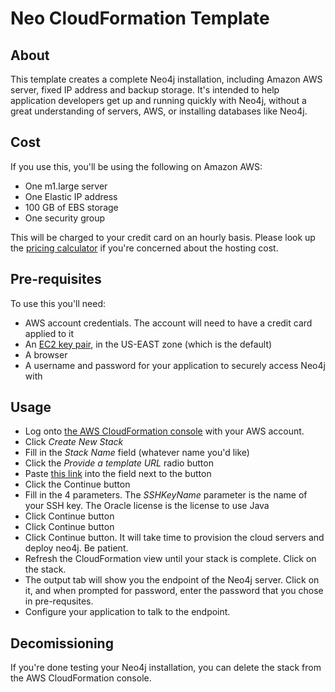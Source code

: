 Neo CloudFormation Template
===========================

About
-----

This template creates a complete Neo4j installation, including Amazon AWS server, fixed IP address and backup storage.
It's intended to help application developers get up and running quickly with Neo4j, without a great understanding of
servers, AWS, or installing databases like Neo4j.

Cost
----

If you use this, you'll be using the following on Amazon AWS:

* One m1.large server
* One Elastic IP address
* 100 GB of EBS storage
* One security group

This will be charged to your credit card on an hourly basis. Please look up the
[pricing calculator](http://calculator.s3.amazonaws.com/calc5.html) if you're concerned about the hosting cost.

Pre-requisites
--------------

To use this you'll need:

* AWS account credentials. The account will need to have a credit card applied to it
* An [EC2 key pair](/neo4j-contrib/neo4j-puppet/blob/master/README.EC2_KEY.md), in the US-EAST zone (which is the default)
* A browser
* A username and password for your application to securely access Neo4j with

Usage
-----

* Log onto [the AWS CloudFormation console](https://console.aws.amazon.com/cloudformation/home?region=us-east-1) with your AWS account.
* Click _Create New Stack_
* Fill in the _Stack Name_ field (whatever name you'd like)
* Click the _Provide a template URL_ radio button
* Paste [this link](https://cloudformation.neo4j.org.s3.amazonaws.com/cf_template.json) into the field next to the button
* Click the Continue button
* Fill in the 4 parameters.  The _SSHKeyName_ parameter is the name of your SSH key.  The Oracle license is the license to use Java
* Click Continue button
* Click Continue button
* Click Continue button. It will take time to provision the cloud servers and deploy neo4j. Be patient.
* Refresh the CloudFormation view until your stack is complete.  Click on the stack.
* The output tab will show you the endpoint of the Neo4j server.  Click on it, and when prompted for password, enter the password that you chose in pre-requsites.
* Configure your application to talk to the endpoint.

Decomissioning
--------------

If you're done testing your Neo4j installation, you can delete the stack from the AWS CloudFormation console.







